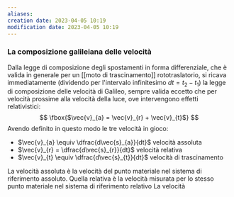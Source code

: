 ```yaml
---
aliases: 
creation date: 2023-04-05 10:19
modification date: 2023-04-05 10:19
---
```


### La composizione galileiana delle velocità
Dalla legge di composizione degli spostamenti in forma differenziale, che è valida in generale per un [[moto di trascinamento]] rototraslatorio, si ricava immediatamente (dividendo per l'intervalo infinitesimo $dt = t_{2}-t_{1}$) la legge di composizione delle velocità di Galileo, sempre valida eccetto che per velocità prossime alla velocità della luce, ove intervengono effetti relativistici:
$$
\fbox{$\vec{v}_{a} = \vec{v}_{r} + \vec{v}_{t}$}
$$Avendo definito in questo modo le tre velocità in gioco:
- $\vec{v}_{a} \equiv \dfrac{d\vec{s}_{a}}{dt}$ velocità assoluta
- $\vec{v}_{r} = \dfrac{d\vec{s}_{r}}{dt}$ velocità relativa
- $\vec{v}_{t} \equiv \dfrac{d\vec{s}_{t}}{dt}$ velocità di trascinamento

La velocità assoluta è la velocità del punto materiale nel sistema di riferimento assoluto.
Quella relativa è la velocità misurata per lo stesso punto materiale nel sistema di riferimento relativo
La velocità